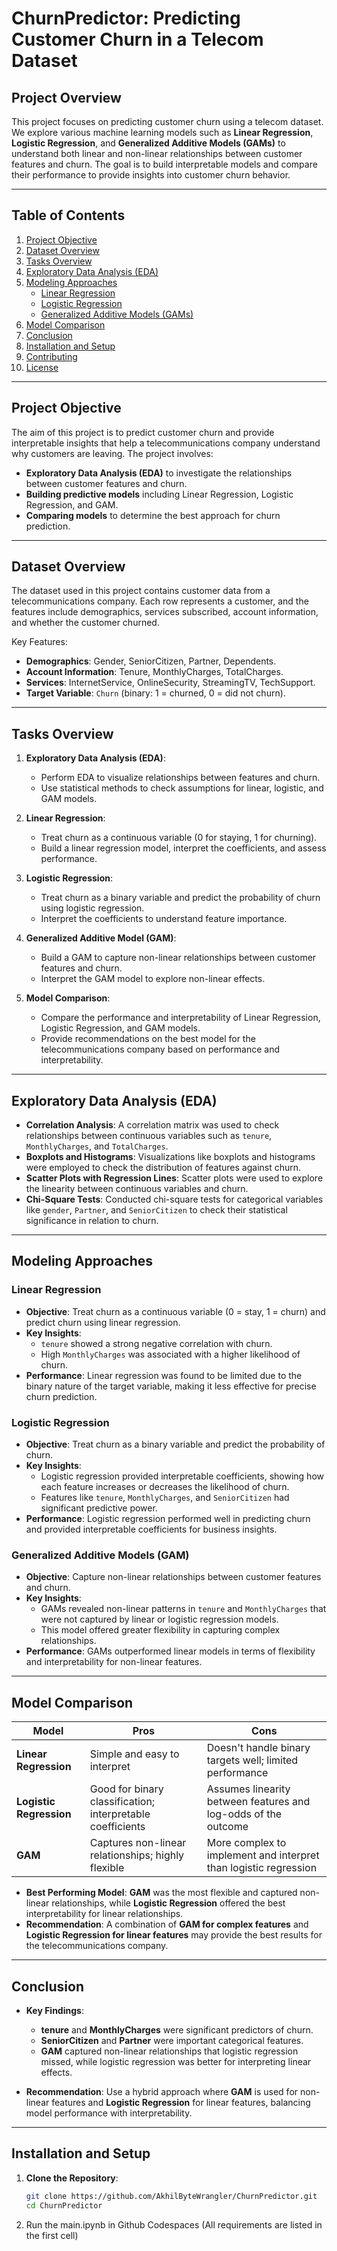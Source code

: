 # **ChurnPredictor: Predicting Customer Churn in a Telecom Dataset**

## Project Overview
This project focuses on predicting customer churn using a telecom dataset. We explore various machine learning models such as **Linear Regression**, **Logistic Regression**, and **Generalized Additive Models (GAMs)** to understand both linear and non-linear relationships between customer features and churn. The goal is to build interpretable models and compare their performance to provide insights into customer churn behavior.

---

## Table of Contents
1. [Project Objective](#project-objective)
2. [Dataset Overview](#dataset-overview)
3. [Tasks Overview](#tasks-overview)
4. [Exploratory Data Analysis (EDA)](#exploratory-data-analysis-eda)
5. [Modeling Approaches](#modeling-approaches)
   - [Linear Regression](#linear-regression)
   - [Logistic Regression](#logistic-regression)
   - [Generalized Additive Models (GAMs)](#generalized-additive-models-gam)
6. [Model Comparison](#model-comparison)
7. [Conclusion](#conclusion)
8. [Installation and Setup](#installation-and-setup)
9. [Contributing](#contributing)
10. [License](#license)

---

## Project Objective

The aim of this project is to predict customer churn and provide interpretable insights that help a telecommunications company understand why customers are leaving. The project involves:
- **Exploratory Data Analysis (EDA)** to investigate the relationships between customer features and churn.
- **Building predictive models** including Linear Regression, Logistic Regression, and GAM.
- **Comparing models** to determine the best approach for churn prediction.

---

## Dataset Overview

The dataset used in this project contains customer data from a telecommunications company. Each row represents a customer, and the features include demographics, services subscribed, account information, and whether the customer churned.

Key Features:
- **Demographics**: Gender, SeniorCitizen, Partner, Dependents.
- **Account Information**: Tenure, MonthlyCharges, TotalCharges.
- **Services**: InternetService, OnlineSecurity, StreamingTV, TechSupport.
- **Target Variable**: `Churn` (binary: 1 = churned, 0 = did not churn).

---

## Tasks Overview

1. **Exploratory Data Analysis (EDA)**:
   - Perform EDA to visualize relationships between features and churn.
   - Use statistical methods to check assumptions for linear, logistic, and GAM models.
   
2. **Linear Regression**:
   - Treat churn as a continuous variable (0 for staying, 1 for churning).
   - Build a linear regression model, interpret the coefficients, and assess performance.

3. **Logistic Regression**:
   - Treat churn as a binary variable and predict the probability of churn using logistic regression.
   - Interpret the coefficients to understand feature importance.

4. **Generalized Additive Model (GAM)**:
   - Build a GAM to capture non-linear relationships between customer features and churn.
   - Interpret the GAM model to explore non-linear effects.

5. **Model Comparison**:
   - Compare the performance and interpretability of Linear Regression, Logistic Regression, and GAM models.
   - Provide recommendations on the best model for the telecommunications company based on performance and interpretability.

---

## Exploratory Data Analysis (EDA)

- **Correlation Analysis**: A correlation matrix was used to check relationships between continuous variables such as `tenure`, `MonthlyCharges`, and `TotalCharges`.
- **Boxplots and Histograms**: Visualizations like boxplots and histograms were employed to check the distribution of features against churn.
- **Scatter Plots with Regression Lines**: Scatter plots were used to explore the linearity between continuous variables and churn.
- **Chi-Square Tests**: Conducted chi-square tests for categorical variables like `gender`, `Partner`, and `SeniorCitizen` to check their statistical significance in relation to churn.

---

## Modeling Approaches

### Linear Regression

- **Objective**: Treat churn as a continuous variable (0 = stay, 1 = churn) and predict churn using linear regression.
- **Key Insights**:
  - `tenure` showed a strong negative correlation with churn.
  - High `MonthlyCharges` was associated with a higher likelihood of churn.
- **Performance**: Linear regression was found to be limited due to the binary nature of the target variable, making it less effective for precise churn prediction.

### Logistic Regression

- **Objective**: Treat churn as a binary variable and predict the probability of churn.
- **Key Insights**:
  - Logistic regression provided interpretable coefficients, showing how each feature increases or decreases the likelihood of churn.
  - Features like `tenure`, `MonthlyCharges`, and `SeniorCitizen` had significant predictive power.
- **Performance**: Logistic regression performed well in predicting churn and provided interpretable coefficients for business insights.

### Generalized Additive Models (GAM)

- **Objective**: Capture non-linear relationships between customer features and churn.
- **Key Insights**:
  - GAMs revealed non-linear patterns in `tenure` and `MonthlyCharges` that were not captured by linear or logistic regression models.
  - This model offered greater flexibility in capturing complex relationships.
- **Performance**: GAMs outperformed linear models in terms of flexibility and interpretability for non-linear features.

---

## Model Comparison

| Model                  | Pros                                                           | Cons                                                             |
|------------------------|----------------------------------------------------------------|------------------------------------------------------------------|
| **Linear Regression**   | Simple and easy to interpret                                   | Doesn't handle binary targets well; limited performance           |
| **Logistic Regression** | Good for binary classification; interpretable coefficients     | Assumes linearity between features and log-odds of the outcome    |
| **GAM**                | Captures non-linear relationships; highly flexible             | More complex to implement and interpret than logistic regression  |

- **Best Performing Model**: **GAM** was the most flexible and captured non-linear relationships, while **Logistic Regression** offered the best interpretability for linear relationships.
- **Recommendation**: A combination of **GAM for complex features** and **Logistic Regression for linear features** may provide the best results for the telecommunications company.

---

## Conclusion

- **Key Findings**:
  - **tenure** and **MonthlyCharges** were significant predictors of churn.
  - **SeniorCitizen** and **Partner** were important categorical features.
  - **GAM** captured non-linear relationships that logistic regression missed, while logistic regression was better for interpreting linear effects.
  
- **Recommendation**: Use a hybrid approach where **GAM** is used for non-linear features and **Logistic Regression** for linear features, balancing model performance with interpretability.

---

## Installation and Setup

1. **Clone the Repository**:
   ```bash
   git clone https://github.com/AkhilByteWrangler/ChurnPredictor.git
   cd ChurnPredictor
   ```
2. Run the main.ipynb in Github Codespaces (All requirements are listed in the first cell)
